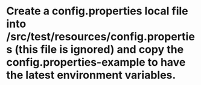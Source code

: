 # Create a config.properties local file into /src/test/resources/config.properties (this file is ignored) and copy the config.properties-example to have the latest environment variables.
